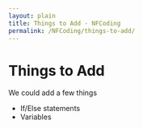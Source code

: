```yaml
---
layout: plain
title: Things to Add - NFCoding
permalink: /NFCoding/things-to-add/
---
```

<h1>Things to Add</h1>
<p>We could add a few things</p>
<ul>
    <li>If/Else statements</li>
    <li>Variables</li>
</ul>
